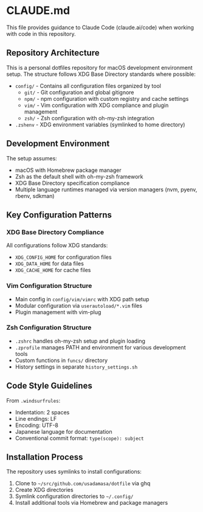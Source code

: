 # CLAUDE.md

This file provides guidance to Claude Code (claude.ai/code) when working with code in this repository.

## Repository Architecture

This is a personal dotfiles repository for macOS development environment setup. The structure follows XDG Base Directory standards where possible:

- `config/` - Contains all configuration files organized by tool
  - `git/` - Git configuration and global gitignore
  - `npm/` - npm configuration with custom registry and cache settings
  - `vim/` - Vim configuration with XDG compliance and plugin management
  - `zsh/` - Zsh configuration with oh-my-zsh integration
- `.zshenv` - XDG environment variables (symlinked to home directory)

## Development Environment

The setup assumes:
- macOS with Homebrew package manager
- Zsh as the default shell with oh-my-zsh framework
- XDG Base Directory specification compliance
- Multiple language runtimes managed via version managers (nvm, pyenv, rbenv, sdkman)

## Key Configuration Patterns

### XDG Base Directory Compliance
All configurations follow XDG standards:
- `XDG_CONFIG_HOME` for configuration files
- `XDG_DATA_HOME` for data files  
- `XDG_CACHE_HOME` for cache files

### Vim Configuration Structure
- Main config in `config/vim/vimrc` with XDG path setup
- Modular configuration via `userautoload/*.vim` files
- Plugin management with vim-plug

### Zsh Configuration Structure
- `.zshrc` handles oh-my-zsh setup and plugin loading
- `.zprofile` manages PATH and environment for various development tools
- Custom functions in `funcs/` directory
- History settings in separate `history_settings.sh`

## Code Style Guidelines

From `.windsurfrules`:
- Indentation: 2 spaces
- Line endings: LF
- Encoding: UTF-8
- Japanese language for documentation
- Conventional commit format: `type(scope): subject`

## Installation Process

The repository uses symlinks to install configurations:
1. Clone to `~/src/github.com/usadamasa/dotfile` via ghq
2. Create XDG directories
3. Symlink configuration directories to `~/.config/`
4. Install additional tools via Homebrew and package managers
